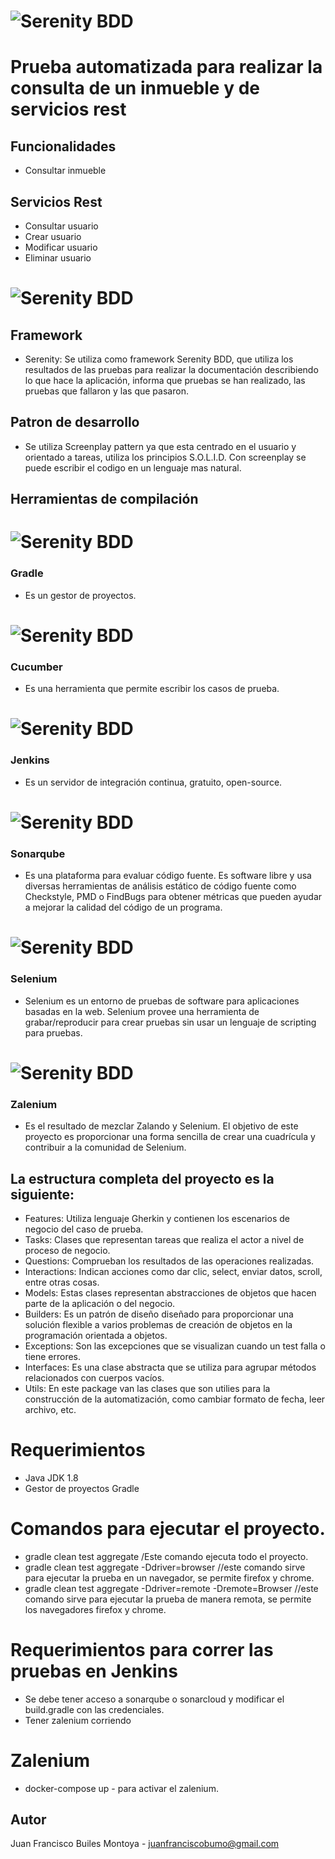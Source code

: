 # ![Serenity BDD](docs/lahaus.png "Logo Title Text 1")


# Prueba automatizada para realizar la consulta de un inmueble y de servicios rest

## Funcionalidades

* Consultar inmueble

## Servicios Rest

* Consultar usuario
* Crear usuario
* Modificar usuario
* Eliminar usuario


# ![Serenity BDD](docs/serenity.png "Logo Title Text 1")

## Framework

* Serenity: Se utiliza como framework Serenity BDD, que utiliza los resultados de las pruebas para realizar la documentación describiendo lo que hace la aplicación, informa que pruebas se han realizado, las pruebas que fallaron y las que pasaron. 

## Patron de desarrollo

* Se utiliza Screenplay pattern ya que esta centrado en el usuario y orientado a tareas, utiliza los principios S.O.L.I.D. Con screenplay se puede escribir el codigo en un lenguaje mas natural.

## Herramientas de compilación 

# ![Serenity BDD](docs/gradle.png "Logo Title Text 1")

### Gradle

* Es un gestor de proyectos.

# ![Serenity BDD](docs/cucumber.png "Logo Title Text 1")

### Cucumber

* Es una herramienta que permite escribir los casos de prueba.

# ![Serenity BDD](docs/jenkins.png "Logo Title Text 1")

### Jenkins

* Es un servidor de integración continua, gratuito, open-source.

# ![Serenity BDD](docs/sonar.png "Logo Title Text 1")

### Sonarqube

* Es una plataforma para evaluar código fuente. Es software libre y usa diversas herramientas de análisis estático de código fuente como Checkstyle, PMD o FindBugs para obtener métricas que pueden ayudar a mejorar la calidad del código de un programa.

# ![Serenity BDD](docs/selenium.png "Logo Title Text 1")

### Selenium

* Selenium es un entorno de pruebas de software para aplicaciones basadas en la web. Selenium provee una herramienta de grabar/reproducir para crear pruebas sin usar un lenguaje de scripting para pruebas.

# ![Serenity BDD](docs/zalenium.png "Logo Title Text 1")

### Zalenium

* Es el resultado de mezclar Zalando y Selenium. El objetivo de este proyecto es proporcionar una forma sencilla de crear una cuadrícula y contribuir a la comunidad de Selenium.

## La estructura completa del proyecto es la siguiente:

* Features: Utiliza lenguaje Gherkin y contienen los escenarios de negocio del caso de prueba. 
* Tasks: Clases que representan tareas que realiza el actor a nivel de proceso de negocio. 
* Questions: Comprueban los resultados de las operaciones realizadas.
* Interactions: Indican acciones como dar clic, select, enviar datos, scroll, entre otras cosas.
* Models: Estas clases representan abstracciones de objetos que hacen parte de la aplicación o del negocio.
* Builders: Es un patrón de diseño diseñado para proporcionar una solución flexible a varios problemas de creación de objetos en la programación orientada a objetos.
* Exceptions: Son las excepciones que se visualizan cuando un test falla o tiene errores. 
* Interfaces: Es una clase abstracta que se utiliza para agrupar métodos relacionados con cuerpos vacíos.
* Utils: En este package van las clases que son utilies para la construcción de la automatización, como cambiar formato de fecha, leer archivo, etc.

# Requerimientos

* Java JDK 1.8 
* Gestor de proyectos Gradle 

# Comandos para ejecutar el proyecto.

* gradle clean test aggregate /Este comando ejecuta todo el proyecto.
* gradle clean test aggregate -Ddriver=browser //este comando sirve para ejecutar la prueba en un navegador, se permite firefox y chrome.
* gradle clean test aggregate -Ddriver=remote -Dremote=Browser //este comando sirve para ejecutar la prueba de manera remota, se permite los navegadores firefox y chrome.

# Requerimientos para correr las pruebas en Jenkins

* Se debe tener acceso a sonarqube o sonarcloud y modificar el build.gradle con las credenciales.
* Tener zalenium corriendo

# Zalenium

* docker-compose up - para activar el zalenium.

## Autor

Juan Francisco Builes Montoya - juanfranciscobumo@gmail.com
